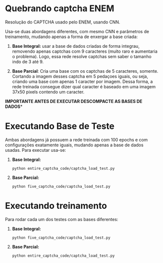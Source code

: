 # Quebrando captcha ENEM
Resolução do CAPTCHA usado pelo ENEM, usando CNN.

Usa-se duas abordagens diferentes, com mesmo CNN e parâmetros de treinamento, mudando apenas a forma de enxergar a base criada:

1. **Base Integral:** usar a base de dados criadas de forma integrau, removendo apenas captchas com 9 caracteres (muito raro e aumentaria o problema). Logo, essa rede resolve captchas sem saber o tamanho indo de 3 até 9. 

2. **Base Parcial**: Cria uma base com os captchas de 5 caracteres, somente. Cortando a imagem desses captcha em 5 pedaçoes iguais, ou seja, criando uma base com apenas 1 caracter por imagem. Dessa forma, a rede treinada consegue dizer qual caracter é baseado em uma imagem 37x50 pixels contendo um caracter. 


**IMPORTANTE ANTES DE EXECUTAR DESCOMPACTE AS BASES DE DADOS***
# Executando Base de Teste

Ambas abordagens já possuem a rede treinada com 100 epochs e com configurações exatamente iguais, mudando apenas a base de dados usadas. Para executar usa-se:

1. **Base Integral:** 
	```
	python entire_captcha_code/captcha_load_test.py
	```
2. **Base Parcial:** 
	```
	python five_captcha_code/captcha_load_test.py
	```

# Executando treinamento
Para rodar cada um dos testes com as bases diferentes:

1. **Base Integral:** 
	```
	python five_captcha_code/captcha_load_test.py
	```
2. **Base Parcial:** 
	```
	python entire_captcha_code/captcha_load_test.py
	```
